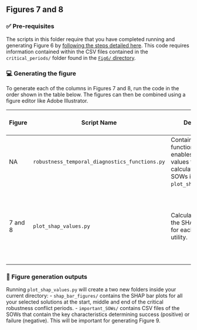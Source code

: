 ## Figures 7 and 8

### :white_check_mark: Pre-requisites
The scripts in this folder require that you have completed running and generating Figure 6 by [following the steps detailed here](https://github.com/lbl59/TRAILS/tree/main/figure-code/Fig6). This code requires information contained within the CSV files contained in the `critical_periods/` folder found in the [`Fig6/` directory](https://github.com/lbl59/TRAILS/tree/main/figure-code/Fig6).

### :computer: Generating the figure
To generate each of the columns in Figures 7 and 8, run the code in the order shown in the table below. The figures can then be combined using a figure editor like Adobe Illustrator.

| Figure| Script Name | Description | How to Run | Pre-requisite files | 
| --- | --- | --- | --- | --- |
| NA | `robustness_temporal_diagnostics_functions.py` | Contains the functions that enables the SHAP values to be calculated for all SOWs in `plot_shap_values.py`. | None | None |
| 7 and 8 | `plot_shap_values.py` | Calculates and plots the SHAP bar plots for each individual utility. | `python ./plot_shap_values.py` | Critical period files generated using the code from Figure 6(a and b). |

### :pushpin: Figure generation outputs
Running `plot_shap_values.py` will create a two new folders inside your current directory:
    - `shap_bar_figures/` contains the SHAP bar plots for all your selected solutions at the start, middle and end of the critical robustness conflict periods. 
    - `important_SOWs/` contains CSV files of the SOWs that contain the key characteristics determining success (positive) or failure (negative). This will be important for generating Figure 9.